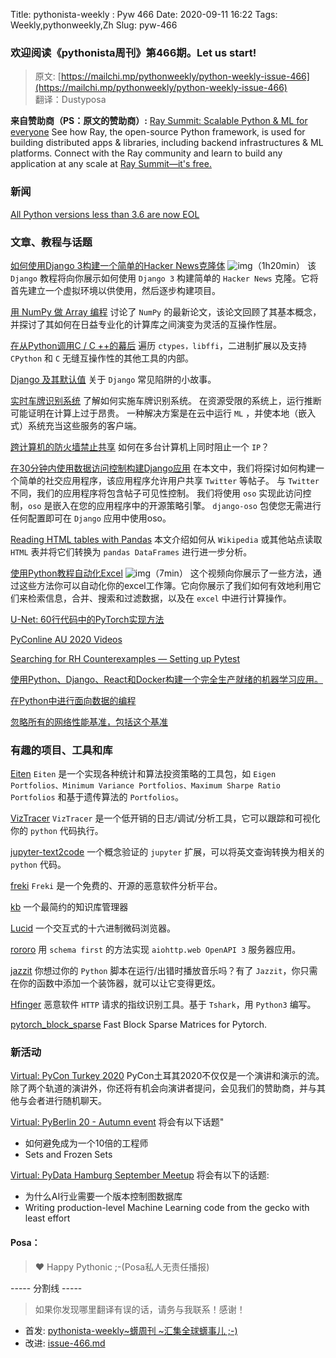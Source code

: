 Title: pythonista-weekly : Pyw 466
Date: 2020-09-11 16:22
Tags: Weekly,pythonweekly,Zh 
Slug: pyw-466

### 欢迎阅读《pythonista周刊》第466期。Let us start!


>原文: [https://mailchi.mp/pythonweekly/python-weekly-issue-466](https://mailchi.mp/pythonweekly/python-weekly-issue-466)  
>翻译：Dustyposa

**来自赞助商（PS：原文的赞助商）:**
[Ray Summit: Scalable Python & ML for everyone](https://events.linuxfoundation.org/ray-summit/?utm_source=pythonweekly&utm_medium=newsletter&utm_campaign=raysummit&utm_content=sep17)
See how Ray, the open-source Python framework, is used for building distributed apps & libraries, including backend infrastructures & ML platforms. Connect with the Ray community and learn to build any application at any scale at [Ray Summit—it's free.](https://events.linuxfoundation.org/ray-summit/?utm_source=pythonweekly&utm_medium=newsletter&utm_campaign=raysummit&utm_content=sep17)

### 新闻

[All Python versions less than 3.6 are now EOL](https://devguide.python.org/#status-of-python-branches)

### 文章、教程与话题

[如何使用Django 3构建一个简单的Hacker News克隆体](https://www.youtube.com/watch?v=292GB6snFYo) ![img](https://mcusercontent.com/e2e180baf855ac797ef407fc7/images/af76283a-6e65-436c-967a-900427cf6399.png)（1h20min）
该 `Django` 教程将向你展示如何使用 `Django 3` 构建简单的 `Hacker News` 克隆。它将首先建立一个虚拟环境以供使用，然后逐步构建项目。

[用 NumPy 做 Array 编程](https://www.nature.com/articles/s41586-020-2649-2)
讨论了 `NumPy` 的最新论文，该论文回顾了其基本概念，并探讨了其如何在日益专业化的计算库之间演变为灵活的互操作性层。

[在从Python调用C / C ++的幕后](https://azhpushkin.me/posts/python-c-under-the-hood)
遍历 `ctypes，libffi`，二进制扩展以及支持 `CPython` 和 `C` 无缝互操作性的其他工具的内部。

[Django 及其默认值](https://t.co/Q1u2MgOl1R)
关于 `Django` 常见陷阱的小故事。

[实时车牌识别系统](https://github.com/cortexlabs/cortex/tree/master/examples/tensorflow/license-plate-reader)
了解如何实施车牌识别系统。 在资源受限的系统上，运行推断可能证明在计算上过于昂贵。 一种解决方案是在云中运行 `ML` ，并使本地（嵌入式）系统充当这些服务的客户端。

[跨计算机的防火墙禁止共享](https://chown.me/blog/acacia)
如何在多台计算机上同时阻止一个 `IP`？

[在30分钟内使用数据访问控制构建Django应用](https://www.osohq.com/post/django-access-control)
在本文中，我们将探讨如何构建一个简单的社交应用程序，该应用程序允许用户共享 `Twitter` 等帖子。 与 `Twitter` 不同，我们的应用程序将包含帖子可见性控制。 我们将使用 `oso` 实现此访问控制，`oso` 是嵌入在您的应用程序中的开源策略引擎。 `django-oso` 包使您无需进行任何配置即可在 `Django` 应用中使用oso。

[Reading HTML tables with Pandas](https://pbpython.com/pandas-html-table.html)
本文介绍如何从 `Wikipedia` 或其他站点读取 `HTML` 表并将它们转换为 `pandas DataFrames` 进行进一步分析。 

[使用Python教程自动化Excel](https://www.youtube.com/watch?v=YwIX8w9i2DM) ![img](https://mcusercontent.com/e2e180baf855ac797ef407fc7/images/af76283a-6e65-436c-967a-900427cf6399.png)（7min）
这个视频向你展示了一些方法，通过这些方法你可以自动化你的excel工作簿。它向你展示了我们如何有效地利用它们来检索信息，合并、搜索和过滤数据，以及在 `excel` 中进行计算操作。

[U-Net: 60行代码中的PyTorch实现方法](https://amaarora.github.io/2020/09/13/unet.html)

[PyConline AU 2020 Videos](https://www.youtube.com/playlist?list=PLs4CJRBY5F1IEFq-wumrBDRCu2EqkpY-R)

[Searching for RH Counterexamples — Setting up Pytest](https://jeremykun.com/2020/09/11/searching-for-rh-counterexamples-setting-up-pytest/)

[使用Python、Django、React和Docker构建一个完全生产就绪的机器学习应用。](https://t.co/Engyzm30Nc)

[在Python中进行面向数据的编程](https://www.moderndescartes.com/essays/data_oriented_python/)

[忽略所有的网络性能基准，包括这个基准](https://blog.miguelgrinberg.com/post/ignore-all-web-performance-benchmarks-including-this-one)



### 有趣的项目、工具和库

[Eiten](https://github.com/tradytics/eiten) 
`Eiten` 是一个实现各种统计和算法投资策略的工具包，如 `Eigen Portfolios、Minimum Variance Portfolios、Maximum Sharpe Ratio Portfolios` 和基于遗传算法的 `Portfolios`。

[VizTracer](https://github.com/gaogaotiantian/viztracer) 
`VizTracer` 是一个低开销的日志/调试/分析工具，它可以跟踪和可视化你的 `python` 代码执行。

[jupyter-text2code](https://github.com/deepklarity/jupyter-text2code)
一个概念验证的 `jupyter` 扩展，可以将英文查询转换为相关的 `python` 代码。

[freki](https://github.com/crhenr/freki)
`Freki` 是一个免费的、开源的恶意软件分析平台。

[kb](https://github.com/gnebbia/kb)
一个最简约的知识库管理器

[Lucid](https://github.com/gaasedelen/lucid) 
一个交互式的十六进制微码浏览器。

[rororo](https://github.com/playpauseandstop/rororo)
用 `schema first` 的方法实现 `aiohttp.web OpenAPI 3` 服务器应用。

[jazzit](https://github.com/sangarshanan/jazzit)
你想过你的 `Python` 脚本在运行/出错时播放音乐吗？有了 `Jazzit`，你只需在你的函数中添加一个装饰器，就可以让它变得更炫。

[Hfinger](https://github.com/CERT-Polska/hfinger) 
恶意软件 `HTTP` 请求的指纹识别工具。基于 `Tshark`，用 `Python3` 编写。 

[pytorch_block_sparse](https://github.com/huggingface/pytorch_block_sparse)
Fast Block Sparse Matrices for Pytorch.

### 新活动

[Virtual: PyCon Turkey 2020](https://tr.pycon.org/) 
PyCon土耳其2020不仅仅是一个演讲和演示的流。除了两个轨道的演讲外，你还将有机会向演讲者提问，会见我们的赞助商，并与其他与会者进行随机聊天。

[Virtual: PyBerlin 20 - Autumn event](https://www.meetup.com/PyBerlin/events/272532025/)
将会有以下话题"

- 如何避免成为一个10倍的工程师
- Sets and Frozen Sets


[Virtual: PyData Hamburg September Meetup](https://www.meetup.com/PyData-Hamburg/events/272638097/)
将会有以下的话题:

- 为什么AI行业需要一个版本控制图数据库
- Writing production-level Machine Learning code from the gecko with least effort

#### Posa：

> ❤️ Happy Pythonic ;-(Posa私人无责任播报)  


----- 分割线 -----

> 如果你发现哪里翻译有误的话，请务与我联系！感谢！




- 首发: [pythonista-weekly~蠎周刊 ~汇集全球蠎事儿 ;-)](http://weekly.pychina.org/python-weekly/pyw-466.html)
- 改进: [issue-466.md](https://github.com/PyChina/weekly/blob/master/content/python-weekly/issue%23466.md)

